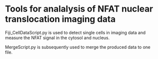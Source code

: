 # Tools for analalysis of NFAT nuclear translocation imaging data

Fiji_CellDataScript.py is used to detect single cells in imaging data and measure the NFAT signal 
in the cytosol and nucleus. 

MergeScript.py is subsequently used to merge the produced data to one file.
